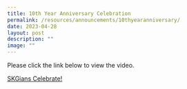 ```yaml
---
title: 10th Year Anniversary Celebration
permalink: /resources/announcements/10thyearanniversary/
date: 2023-04-28
layout: post
description: ""
image: ""
---
```

<p>Please click the link below to view the video.</p>
<p><a target="_blank" href="https://drive.google.com/drive/folders/1s2eae6oBfmkk-Y4OBZM-vFcOTuWjbXOH?usp=sharing">SKGians Celebrate!</a></p>